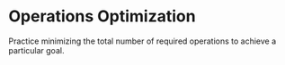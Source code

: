 # Operations Optimization
  Practice minimizing the total number of required operations to achieve a particular goal.
